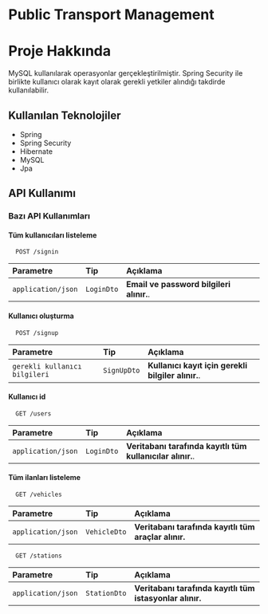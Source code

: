 
# Public Transport Management




# Proje Hakkında 

MySQL kullanılarak operasyonlar gerçekleştirilmiştir. Spring Security ile birlikte kullanıcı olarak kayıt olarak gerekli yetkiler alındığı takdirde kullanılabilir. 



## Kullanılan Teknolojiler

- Spring
- Spring Security 
- Hibernate
- MySQL
- Jpa


  
## API Kullanımı

### Bazı API Kullanımları

#### Tüm kullanıcıları listeleme

```http
  POST /signin
```

| Parametre | Tip     | Açıklama                |
| :-------- | :------- | :------------------------- |
| `application/json` | `LoginDto` | **Email ve password bilgileri alınır.**. 


#### Kullanıcı oluşturma
```http
  POST /signup
```

| Parametre | Tip     | Açıklama                       |
| :-------- | :------- | :-------------------------------- |
| `gerekli kullanıcı bilgileri`      | `SignUpDto` | **Kullanıcı kayıt için gerekli bilgiler alınır.**.  |


#### Kullanıcı id 

```http
  GET /users
```

| Parametre | Tip     | Açıklama                       |
| :-------- | :------- | :-------------------------------- |
| `application/json`      | `LoginDto` | **Veritabanı tarafında kayıtlı tüm kullanıcılar alınır.**. |


#### Tüm ilanları listeleme

```http
  GET /vehicles
```

| Parametre | Tip     | Açıklama                       |
| :-------- | :------- | :-------------------------------- |
| `application/json`      | `VehicleDto` | **Veritabanı tarafında kayıtlı tüm araçlar alınır.** |

```http
  GET /stations
```

| Parametre | Tip     | Açıklama                       |
| :-------- | :------- | :-------------------------------- |
| `application/json`      | `StationDto` | **Veritabanı tarafında kayıtlı tüm istasyonlar alınır.** |




  